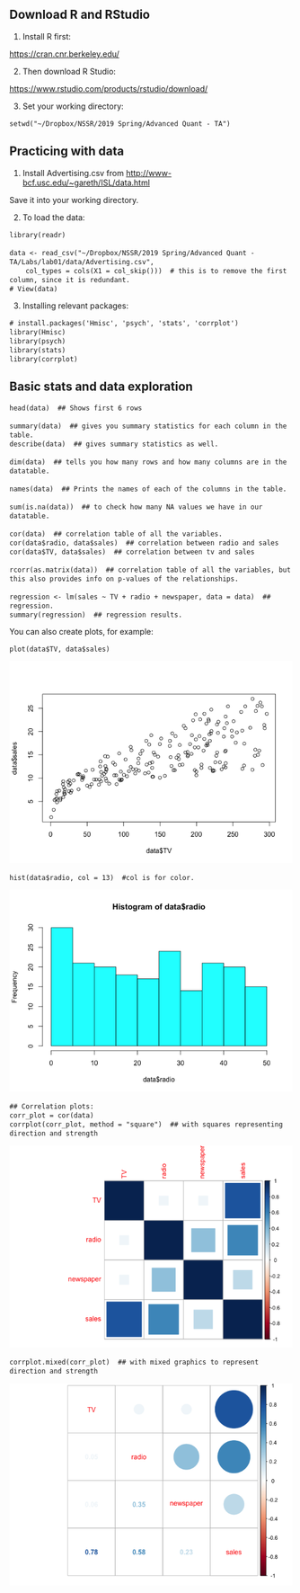 Download R and RStudio
----------------------

1.  Install R first:

<https://cran.cnr.berkeley.edu/>

2.  Then download R Studio:

<https://www.rstudio.com/products/rstudio/download/>

3.  Set your working directory:

<!-- -->

    setwd("~/Dropbox/NSSR/2019 Spring/Advanced Quant - TA")

Practicing with data
--------------------

1.  Install Advertising.csv from
    <http://www-bcf.usc.edu/~gareth/ISL/data.html>

Save it into your working directory.

2.  To load the data:

<!-- -->

    library(readr)

    data <- read_csv("~/Dropbox/NSSR/2019 Spring/Advanced Quant - TA/Labs/lab01/data/Advertising.csv", 
        col_types = cols(X1 = col_skip()))  # this is to remove the first column, since it is redundant. 
    # View(data)

3.  Installing relevant packages:

<!-- -->

    # install.packages('Hmisc', 'psych', 'stats', 'corrplot')
    library(Hmisc)
    library(psych)
    library(stats)
    library(corrplot)

Basic stats and data exploration
--------------------------------

    head(data)  ## Shows first 6 rows  

    summary(data)  ## gives you summary statistics for each column in the table.  
    describe(data)  ## gives summary statistics as well.  

    dim(data)  ## tells you how many rows and how many columns are in the datatable.  

    names(data)  ## Prints the names of each of the columns in the table.  

    sum(is.na(data))  ## to check how many NA values we have in our datatable. 

    cor(data)  ## correlation table of all the variables.
    cor(data$radio, data$sales)  ## correlation between radio and sales
    cor(data$TV, data$sales)  ## correlation between tv and sales

    rcorr(as.matrix(data))  ## correlation table of all the variables, but this also provides info on p-values of the relationships.

    regression <- lm(sales ~ TV + radio + newspaper, data = data)  ## regression.
    summary(regression)  ## regression results. 

You can also create plots, for example:

    plot(data$TV, data$sales)

![](lab01_files/figure-markdown_strict/plots-1.png)

    hist(data$radio, col = 13)  #col is for color. 

![](lab01_files/figure-markdown_strict/plots-2.png)

    ## Correlation plots:
    corr_plot = cor(data)
    corrplot(corr_plot, method = "square")  ## with squares representing direction and strength

![](lab01_files/figure-markdown_strict/plots-3.png)

    corrplot.mixed(corr_plot)  ## with mixed graphics to represent direction and strength

![](lab01_files/figure-markdown_strict/plots-4.png)
